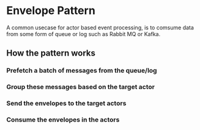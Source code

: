 # Envelope Pattern

A common usecase for actor based event processing, is to comsume data from some form of queue or log such as Rabbit MQ or Kafka.

## How the pattern works

### Prefetch a batch of messages from the queue/log


### Group these messages based on the target actor


### Send the envelopes to the target actors


### Consume the envelopes in the actors


